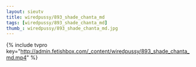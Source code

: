 ```yaml
--- 
layout: sieutv
title: wiredpussy/893_shade_chanta_md
tags: [wiredpussy/893_shade_chanta_md]
thumb_: wiredpussy/893_shade_chanta_md.jpg
---
```

{% include tvpro key="http://admin.fetishbox.com/_content/wiredpussy/893_shade_chanta_md.mp4" %} 
